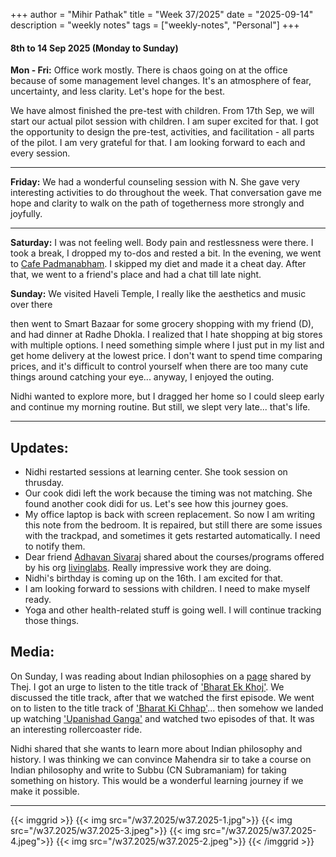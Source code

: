 +++
author = "Mihir Pathak"
title = "Week 37/2025"
date = "2025-09-14"
description = "weekly notes"
tags = ["weekly-notes", "Personal"]
+++

#### 8th to 14 Sep 2025 (Monday to Sunday)


**Mon - Fri:** Office work mostly. There is chaos going on at the office because of some management level changes. It's an atmosphere of fear, uncertainty, and less clarity. Let's hope for the best.

We have almost finished the pre-test with children. From 17th Sep, we will start our actual pilot session with children. I am super excited for that. I got the opportunity to design the pre-test, activities, and facilitation - all parts of the pilot. I am very grateful for that. I am looking forward to each and every session.

---

**Friday:** We had a wonderful counseling session with N. She gave very interesting activities to do throughout the week. That conversation gave me hope and clarity to walk on the path of togetherness more strongly and joyfully.

---

**Saturday:** I was not feeling well. Body pain and restlessness were there. I took a break, I dropped my to-dos and rested a bit. In the evening, we went to [Cafe Padmanabham](https://www.instagram.com/cafe_padmanabham/?hl=en). I skipped my diet and made it a cheat day. After that, we went to a friend's place and had a chat till late night.

**Sunday:** We visited Haveli Temple, I really like the aesthetics and music over there

then went to Smart Bazaar for some grocery shopping with my friend (D), and had dinner at Radhe Dhokla. I realized that I hate shopping at big stores with multiple options. I need something simple where I just put in my list and get home delivery at the lowest price. I don't want to spend time comparing prices, and it's difficult to control yourself when there are too many cute things around catching your eye... anyway, I enjoyed the outing.

Nidhi wanted to explore more, but I dragged her home so I could sleep early and continue my morning routine. But still, we slept very late... that's life.

---

## Updates:

- Nidhi restarted sessions at learning center. She took session on thrusday.
- Our cook didi left the work because the timing was not matching. She found another cook didi for us. Let's see how this journey goes.
- My office laptop is back with screen replacement. So now I am writing this note from the bedroom. It is repaired, but still there are some issues with the trackpad, and sometimes it gets restarted automatically. I need to notify them.
- Dear friend [Adhavan Sivaraj](https://adhavansivaraj.xyz/) shared about the courses/programs offered by his org [livinglabs](https://livinglabs.institute/). Really impressive work they are doing.
- Nidhi's birthday is coming up on the 16th. I am excited for that.
- I am looking forward to sessions with children. I need to make myself ready.
- Yoga and other health-related stuff is going well. I will continue tracking those things.

## Media:

On Sunday, I was reading about Indian philosophies on a [page](https://thejeshgn.com/wiki/indian-philosophies/) shared by Thej. I got an urge to listen to the title track of ['Bharat Ek Khoj'](https://en.wikipedia.org/wiki/Bharat_Ek_Khoj). We discussed the title track, after that we watched the first episode. We went on to listen to the title track of ['Bharat Ki Chhap'](https://en.wikipedia.org/wiki/Bharat_Ki_Chhap)... then somehow we landed up watching ['Upanishad Ganga'](https://en.wikipedia.org/wiki/Upanishad_Ganga) and watched two episodes of that. It was an interesting rollercoaster ride.

Nidhi shared that she wants to learn more about Indian philosophy and history. I was thinking we can convince Mahendra sir to take a course on Indian philosophy and write to Subbu (CN Subramaniam) for taking something on history. This would be a wonderful learning journey if we make it possible.

---

{{< imggrid >}}
{{< img src="/w37.2025/w37.2025-1.jpg">}}
{{< img src="/w37.2025/w37.2025-3.jpeg">}}
{{< img src="/w37.2025/w37.2025-4.jpeg">}}
{{< img src="/w37.2025/w37.2025-2.jpeg">}}
{{< /imggrid >}}